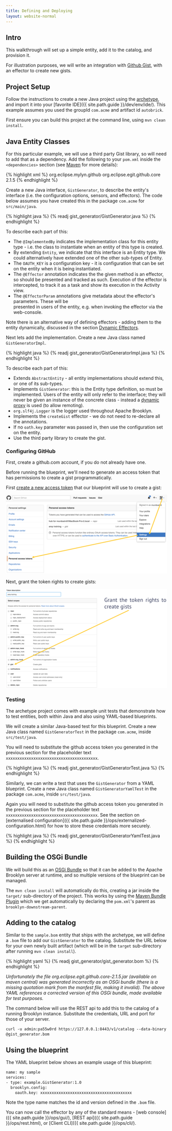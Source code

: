 ```yaml
---
title: Defining and Deploying
layout: website-normal
---
```


## Intro

This walkthrough will set up a simple entity, add it to the catalog, and provision it.

For illustration purposes, we will write an integration with [Github Gist](https://gist.github.com/), 
with an effector to create new gists.


## Project Setup

Follow the instructions to create a new Java project using the [archetype](archetype.html), and
import it into your [favorite IDE]({{ site.path.guide }}/dev/env/ide/). This example assumes you 
used the groupId `com.acme` and artifact id `autobrick`.

First ensure you can build this project at the command line, using `mvn clean install`.


## Java Entity Classes

For this particular example, we will use a third party Gist library, so will need to add that as 
a dependency. Add the following to your `pom.xml` inside the `<dependencies>` section 
(see [Maven](https://maven.apache.org/guides/introduction/introduction-to-dependency-mechanism.html) 
for more details):

{% highlight xml %}
<dependency>
  <groupId>org.eclipse.mylyn.github</groupId>
  <artifactId>org.eclipse.egit.github.core</artifactId>
  <version>2.1.5</version>
</dependency>
{% endhighlight %}

Create a new Java interface, `GistGenerator`, to describe the entity's interface (i.e. the 
configuration options, sensors, and effectors). The code below assumes you have created this
in the package `com.acme` for `src/main/java`.

{% highlight java %}
{% readj gist_generator/GistGenerator.java %}
{% endhighlight %}

To describe each part of this:

* The `@ImplementedBy` indicates the implementation class for this entity type - i.e. the class 
  to instantiate when an entity of this type is created.
* By extending `Entity`, we indicate that this interface is an Entity type. We could alternatively
  have extended one of the other sub-types of Entity.
* The `OAUTH_KEY` is a configuration key - it is configuration that can be set on the entity when 
  it is being instantiated.
* The `@Effector` annotation indicates the the given method is an effector, so should be presented
  and tracked as such. Execution of the effector is intercepted, to track it as a task and show its
  execution in the Activity view.
* The `@EffectorParam` annotations give metadata about the effector's parameters. These will be  
  presented in users of the entity, e.g. when invoking the effector via the web-console.

Note there is an alternative way of defining effectors - adding them to the entity dynamically, 
discussed in the section [Dynamic Effectors](dynamic_effectors.html).

Next lets add the implementation. Create a new Java class named `GistGeneratorImpl`.

{% highlight java %}
{% readj gist_generator/GistGeneratorImpl.java %}
{% endhighlight %}

To describe each part of this:

* Extends `AbstractEntity` - all entity implementations should extend this, or one of its 
  sub-types.
* Implements `GistGenerator`: this is the Entity type definition, so must be implemented.
  Users of the entity will only refer to the interface; they will never be given an instance 
  of the concrete class - instead a [dynamic proxy](https://docs.oracle.com/javase/7/docs/api/java/lang/reflect/Proxy.html) 
  is used (to allow remoting).
* `org.slf4j.Logger` is the logger used throughout Apache Brooklyn.
* Implements the `createGist` effector - we do not need to re-declare all the annotations.
* If no `oath.key` parameter was passed in, then use the configuration set on the entity.
* Use the third party library to create the gist.


### Configuring GitHub

First, create a github.com account, if you do not already have one.

Before running the blueprint, we'll need to generate an access token that has permissions to
create a gist programmatically.

First [create a new access token](https://help.github.com/articles/creating-an-access-token-for-command-line-use/) 
that our blueprint will use to create a gist:

[![Create a new access key.](gist_generator/gist_create_token.png "Create a new access key")](gist_generator/gist_create_token.png)

Next, grant the token rights to create gists:

[![Grant access.](gist_generator/gist_grant_access.png "Grant access")](gist_generator/gist_grant_access.png)


### Testing

The archetype project comes with example unit tests that demonstrate how to test entities, 
both within Java and also using YAML-based blueprints. 

We will create a similar Java-based test for this blueprint. Create a new Java class named 
`GistGeneratorTest` in the package `com.acme`, inside `src/test/java`.

You will need to substitute the github access token you generated in the previous section for
the placeholder text `xxxxxxxxxxxxxxxxxxxxxxxxxxxxxxxxxxxxxxxx`.

{% highlight java %}
{% readj gist_generator/GistGeneratorTest.java %}
{% endhighlight %}

Similarly, we can write a test that uses the `GistGenerator` from a YAML blueprint. 
Create a new Java class named `GistGeneratorYamlTest` in the package `com.acme`, 
inside `src/test/java`.

Again you will need to substitute the github access token you generated in the previous section for
the placeholder text `xxxxxxxxxxxxxxxxxxxxxxxxxxxxxxxxxxxxxxxx`. See the section on 
[externalised configuration]({{ site.path.guide }}/ops/externalized-configuration.html) 
for how to store these credentials more securely. 

{% highlight java %}
{% readj gist_generator/GistGeneratorYamlTest.java %}
{% endhighlight %}


## Building the OSGi Bundle

We will build this as an [OSGi Bundle](https://www.osgi.org/developer/architecture/) so that it
can be added to the Apache Brooklyn server at runtime, and so multiple versions of the blueprint 
can be managed.

The `mvn clean install` will automatically do this, creating a jar inside the `target/` sub-directory
of the project. This works by using the 
[Maven Bundle Plugin](http://felix.apache.org/documentation/subprojects/apache-felix-maven-bundle-plugin-bnd.html)
which we get automatically by declaring the `pom.xml`'s parent as `brooklyn-downstream-parent`.


## Adding to the catalog

Similar to the `sample.bom` entity that ships with the archetype, we will define a `.bom` file
to add our `GistGenerator` to the catalog. Substitute the URL below for your own newly built 
artifact (which will be in the `target` sub-directory after running `mvn clean install`).

{% highlight yaml %}
{% readj gist_generator/gist_generator.bom %}
{% endhighlight %}

*Unfortunately the file org.eclipse.egit.github.core-2.1.5.jar (available on maven central) was 
generated incorrectly as an OSGi bundle (there is a missing quotation mark from the manfest file,
making it invalid). The above YAML references a corrected version of this OSGi bundle, made 
available for test purposes.*

The command below will use the REST api to add this to the catalog of a running Brooklyn instance.
Substitute the credentials, URL and port for those of your server.

    curl -u admin:pa55w0rd https://127.0.0.1:8443/v1/catalog --data-binary @gist_generator.bom


## Using the blueprint

The YAML blueprint below shows an example usage of this blueprint:

    name: my sample
    services:
    - type: example.GistGenerator:1.0
      brooklyn.config:
        oauth.key: xxxxxxxxxxxxxxxxxxxxxxxxxxxxxxxxxxxxxxxx

Note the type name matches the id and version defined in the `.bom` file.

You can now call the effector by any of the standard means - [web console]({{ site.path.guide }}/ops/gui/), 
[REST api]({{ site.path.guide }}/ops/rest.html), or [Client CLI]({{ site.path.guide }}/ops/cli/).
